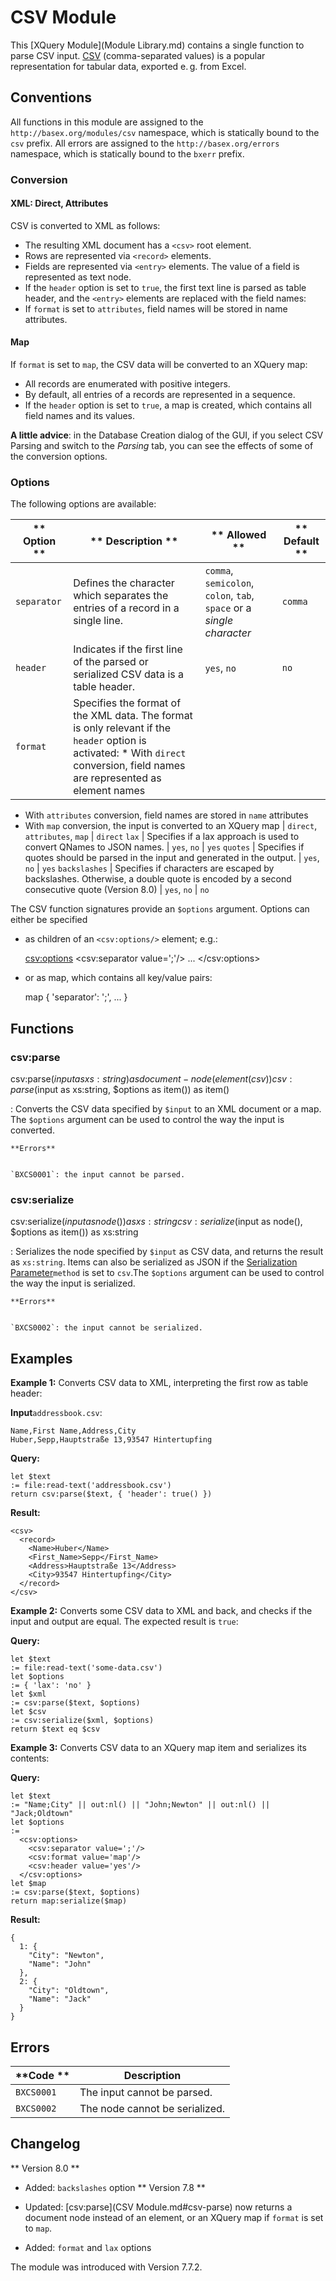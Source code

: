 
# CSV Module
 


 
This [XQuery Module](Module Library.md) contains a single function to parse CSV input. [CSV](http://en.wikipedia.org/wiki/Comma-separated_values) (comma-separated values) is a popular representation for tabular data, exported e. g. from Excel. 

 
## Conventions

All functions in this module are assigned to the `http://basex.org/modules/csv` namespace, which is statically bound to the `csv` prefix. All errors are assigned to the `http://basex.org/errors` namespace, which is statically bound to the `bxerr` prefix. 


### Conversion

#### XML: Direct, Attributes

CSV is converted to XML as follows: 

 * The resulting XML document has a `<csv>` root element. 
 * Rows are represented via `<record>` elements. 
 * Fields are represented via `<entry>` elements. The value of a field is represented as text node. 
 * If the `header` option is set to `true`, the first text line is parsed as table header, and the `<entry>` elements are replaced with the field names: 
 * If `format` is set to `attributes`, field names will be stored in name attributes. 

#### Map

If `format` is set to `map`, the CSV data will be converted to an XQuery map: 

 * All records are enumerated with positive integers. 
 * By default, all entries of a records are represented in a sequence. 
 * If the `header` option is set to `true`, a map is created, which contains all field names and its values. 

**A little advice**: in the Database Creation dialog of the GUI, if you select CSV Parsing and switch to the _Parsing_ tab, you can see the effects of some of the conversion options. 


### Options

The following options are available: 


** Option ** | ** Description ** | ** Allowed ** | ** Default **
------------ | ----------------- | ------------- | -------------
`separator` |  Defines the character which separates the entries of a record in a single line.  | `comma`, `semicolon`, `colon`, `tab`, `space` or a _single character_ | `comma`
`header` |  Indicates if the first line of the parsed or serialized CSV data is a table header.  | `yes`, `no` | `no`
`format` |  Specifies the format of the XML data. The format is only relevant if the `header` option is activated:  * With `direct` conversion, field names are represented as element names 
 * With `attributes` conversion, field names are stored in `name` attributes 
 * With `map` conversion, the input is converted to an XQuery map 
 | `direct`, `attributes`, `map` | `direct`
`lax` |  Specifies if a lax approach is used to convert QNames to JSON names.  | `yes`, `no` | `yes`
`quotes` |  Specifies if quotes should be parsed in the input and generated in the output.  | `yes`, `no` | `yes`
`backslashes` |  Specifies if characters are escaped by backslashes. Otherwise, a double quote is encoded by a second consecutive quote (Version 8.0)  | `yes`, `no` | `no`

The CSV function signatures provide an `$options` argument. Options can either be specified 

 * as children of an `<csv:options/>` element; e.g.: 

    <csv:options>
      <csv:separator value=';'/>
      ...
    </csv:options>

 * or as map, which contains all key/value pairs: 

    map { 'separator': ';', ... }

 
## Functions

### csv:parse

csv:parse($input as xs:string) as document-node(element(csv))
csv:parse($input as xs:string, $options as item()) as item()

:   Converts the CSV data specified by `$input` to an XML document or a map. The `$options` argument can be used to control the way the input is converted. 

    **Errors**


    `BXCS0001`: the input cannot be parsed. 


### csv:serialize

csv:serialize($input as node()) as xs:string
csv:serialize($input as node(), $options as item()) as xs:string

:   Serializes the node specified by `$input` as CSV data, and returns the result as `xs:string`. Items can also be serialized as JSON if the [Serialization Parameter](Serialization.md)`method` is set to `csv`.The `$options` argument can be used to control the way the input is serialized. 

    **Errors**


    `BXCS0002`: the input cannot be serialized. 

 
## Examples

**Example 1:** Converts CSV data to XML, interpreting the first row as table header: 


**Input**`addressbook.csv`: 


    Name,First Name,Address,City
    Huber,Sepp,Hauptstraße 13,93547 Hintertupfing


**Query:**


    let $text
    := file:read-text('addressbook.csv')
    return csv:parse($text, { 'header': true() })


**Result:**


    <csv>
      <record>
        <Name>Huber</Name>
        <First_Name>Sepp</First_Name>
        <Address>Hauptstraße 13</Address>
        <City>93547 Hintertupfing</City>
      </record>
    </csv>


**Example 2:** Converts some CSV data to XML and back, and checks if the input and output are equal. The expected result is `true`: 


**Query:**


    let $text
    := file:read-text('some-data.csv')
    let $options
    := { 'lax': 'no' }
    let $xml
    := csv:parse($text, $options)
    let $csv
    := csv:serialize($xml, $options)
    return $text eq $csv


**Example 3:** Converts CSV data to an XQuery map item and serializes its contents: 


**Query:**


    let $text
    := "Name;City" || out:nl() || "John;Newton" || out:nl() || "Jack;Oldtown"
    let $options
    :=
      <csv:options>
        <csv:separator value=';'/>
        <csv:format value='map'/>
        <csv:header value='yes'/>
      </csv:options>
    let $map
    := csv:parse($text, $options)
    return map:serialize($map)


**Result:**


    {
      1: {
        "City": "Newton",
        "Name": "John"
      },
      2: {
        "City": "Oldtown",
        "Name": "Jack"
      }
    }

 
## Errors

**Code ** | Description 
--------- | ------------
`BXCS0001` |  The input cannot be parsed. 
`BXCS0002` |  The node cannot be serialized. 
 
## Changelog
** Version 8.0 **

 * Added: `backslashes` option 
** Version 7.8 **

 * Updated: [csv:parse](CSV Module.md#csv-parse) now returns a document node instead of an element, or an XQuery map if `format` is set to `map`. 
 * Added: `format` and `lax` options 

The module was introduced with Version 7.7.2. 

